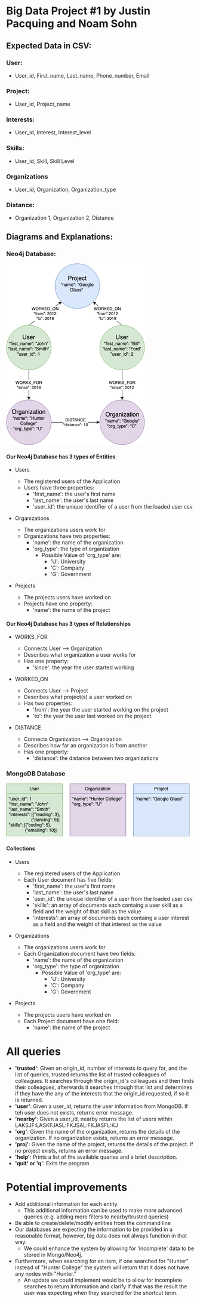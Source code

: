 # Big Data Project #1 by Justin Pacquing and Noam Sohn

## Expected Data in CSV:
### User:
* User_id, First_name, Last_name, Phone_number, Email
### Project:
* User_id, Project_name
### Interests:
* User_id, Interest, Interest_level
### Skills:
* User_id, Skill, Skill Level
### Organizations
* User_id, Organization, Organization_type
### Distance:
* Organization 1, Organization 2, Distance

## Diagrams and Explanations:
### Neo4j Database:
![Neo4j Diagram](Data/neo4jdiagram.png)

#### Our Neo4j Database has 3 types of Entities
* Users
  * The registered users of the Application
  * Users have three properties:
    * 'first_name': the user's first name
    * 'last_name': the user's last name
    * 'user_id': the unique identifier of a user from the loaded user csv

* Organizations
  * The organizations users work for
  * Organizations have two properties:
    * 'name': the name of the organization
    * 'org_type': the type of organization
      * Possible Value of 'org_type' are:
        * 'U': University
        * 'C': Company
        * 'G': Government

* Projects
  * The projects users have worked on
  * Projects have one property:
    * 'name': the name of the project


#### Our Neo4j Database has 3 types of Relationships
* WORKS_FOR
  * Connects User --> Organization
  * Describes what organization a user works for
  * Has one property:
    * 'since': the year the user started working

* WORKED_ON
  * Connects User --> Project
  * Describes what project(s) a user worked on
  * Has two properties:
    * 'from': the year the user started working on the project
    * 'to': the year the user last worked on the project

* DISTANCE
  * Connects Organization --> Organization
  * Describes how far an organization is from another
  * Has one property:
    * 'distance': the distance between two organizations

### MongoDB Database
![MongoDB Diagram](Data/mongodbdiagram.png)

#### Collections
* Users
  * The registered users of the Application
  * Each User document has five fields:
    * 'first_name': the user's first name
    * 'last_name': the user's last name
    * 'user_id': the unique identifier of a user from the loaded user csv
    * 'skills': an array of documents each containg a user skill as a field and the weight of that skill as the value
    * 'interests': an array of documents each containg a user interest as a field and the weight of that interest as the value

* Organizations
  * The organizations users work for
  * Each Organization document have two fields:
    * 'name': the name of the organization
    * 'org_type': the type of organization
      * Possible Value of 'org_type' are:
        * 'U': University
        * 'C': Company
        * 'G': Government

* Projects
  * The projects users have worked on
  * Each Project document have one field:
    * 'name': the name of the project

# All queries
* **'trusted'**: Given an origin_id, number of interests to query for, and the list of queries, trusted returns the list of trusted colleagues of colleagues. It searches through the origin_id's colleagues and then finds their colleagues, afterwards it searches through that list and determines if they have the any of the interests that the origin_id requested, if so it is returned.
* **'user'**: Given a user_id, returns the user information from MongoDB. If teh user does not exists, returns error message.
* **'nearby'**: Given a user_id, nearby returns the list of users within LAKSJF:LASKFJASL:FKJSAL:FKJASFL:KJ
* **'org'**: Given the name of the organization, returns the details of the organization. If no organization exists, returns an error message.
* **'proj'**: Given the name of the project, returns the details of the project. If no project exists, returns an error message.
* **'help'**: Prints a list of the available queries and a brief description.
* **'quit' or 'q'**: Exits the program


# Potential improvements
* Add additional information for each entity
  * This additional information can be used to make more advanced queries (e.g. adding more filters to nearby/trusted queries)
* Be able to create/delete/modify entities from the command line
* Our databases are expecting the information to be provided in a reasonable format, however, big data does not always function in that way. 
  * We could enhance the system by allowing for 'incomplete' data to be stored in Mongo/Neo4j. 
* Furthermore, when searching for an item, if one searched for "Hunter" instead of "Hunter College" the system will return that it does not have any nodes with "Hunter." 
  * An update we could implement would be to allow for incomplete searches to return information and clarify if that was the result the user was expecting when they searched for the shortcut term.
